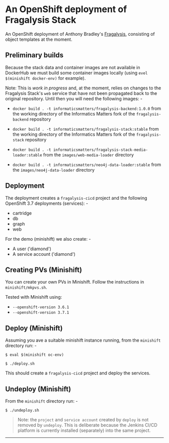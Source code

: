 # An OpenShift deployment of Fragalysis Stack
An OpenShift deployment of Anthony Bradley's [Fragalysis], consisting of
object templates at the moment.

## Preliminary builds
Because the stack data and container images are not available in DockerHub
we must build some container images locally (using `evel $(minishift docker-env)`
for example).

Note: This is _work in progress_ and, at the moment, relies on changes
to the Fragalysis Stack's `web` service that have not been propagated back to
the original repository. Until then you will need the following images: -

-   `docker build . -t informaticsmatters/fragalysis-backend:1.0.0`
    from the working directory of the Informatics Matters fork of the
    `fragalysis-backend` repository
-   `docker build . -t informaticsmatters/fragalysis-stack:stable`
    from the working directory of the Informatics Matters fork of the
    `fragalysis-stack` repository

-   `docker build . -t informaticsmatters/fragalysis-stack-media-loader:stable`
    from the `images/web-media-loader` directory
-   `docker build . -t informaticsmatters/neo4j-data-loader:stable`
    from the `images/neo4j-data-loader` directory

## Deployment
The deployment creates a `fragalysis-cicd` project and the following
OpenShift 3.7 deployments (services): -

-   cartridge
-   db
-   graph
-   web

For the demo (minishift) we also create: -

-   A user ('diamond')
-   A service account ('diamond')

## Creating PVs (Minishift)
You can create your own PVs in Minishift.
Follow the instructions in `minishift/mkpvs.sh`.

Tested with Minishift using:

-   `--openshift-version 3.6.1`
-   `--openshift-version 3.7.1`
    
## Deploy (Minishift)
Assuming you ave a suitable minishift instance running,
from the `minishift` directory run: -

    $ eval $(minishift oc-env)
    
    $ ./deploy.sh
    
This should create a `fragalysis-cicd` project and deploy the services.

## Undeploy (Minishift)
From the `minishift` directory run: -

    $ ./undeploy.sh

>   Note: the `project` and `service account` created by `deploy`
    is not removed by `undeploy`. This is deliberate because
    the Jenkins CI/CD platform is currently installed (separately)
    into the same project.
    
---

[Blog]: https://developers.redhat.com/blog/2017/04/05/adding-persistent-storage-to-minishift-cdk-3-in-minutes/
[Fragalysis]: https://github.com/xchem/fragalysis-stack
